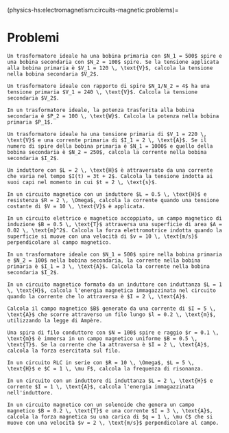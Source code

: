 (physics-hs:electromagnetism:circuits-magnetic:problems)=
# Problemi


```{exercise} Trasformatore Ideale
Un trasformatore ideale ha una bobina primaria con $N_1 = 500$ spire e una bobina secondaria con $N_2 = 100$ spire. Se la tensione applicata alla bobina primaria è $V_1 = 120 \, \text{V}$, calcola la tensione nella bobina secondaria $V_2$.
```

```{exercise} Relazione di Tensione di un Trasformatore Ideale
Un trasformatore ideale con rapporto di spire $N_1/N_2 = 4$ ha una tensione primaria $V_1 = 240 \, \text{V}$. Calcola la tensione secondaria $V_2$.
```

```{exercise} Potenza in un Trasformatore Ideale
In un trasformatore ideale, la potenza trasferita alla bobina secondaria è $P_2 = 100 \, \text{W}$. Calcola la potenza nella bobina primaria $P_1$.
```

```{exercise} Corrente in un Trasformatore Ideale
Un trasformatore ideale ha una tensione primaria di $V_1 = 220 \, \text{V}$ e una corrente primaria di $I_1 = 2 \, \text{A}$. Se il numero di spire della bobina primaria è $N_1 = 1000$ e quello della bobina secondaria è $N_2 = 250$, calcola la corrente nella bobina secondaria $I_2$.
```

```{exercise} Induttore Magnetico e Legge di Faraday
Un induttore con $L = 2 \, \text{H}$ è attraversato da una corrente che varia nel tempo $I(t) = 3t + 2$. Calcola la tensione indotta ai suoi capi nel momento in cui $t = 2 \, \text{s}$.
```

```{exercise} Circuito Magnetico con Resistenza
In un circuito magnetico con un induttore $L = 0.5 \, \text{H}$ e resistenza $R = 2 \, \Omega$, calcola la corrente quando una tensione costante di $V = 10 \, \text{V}$ è applicata.
```

```{exercise} Accoppiamento Elettrico e Magnetico
In un circuito elettrico e magnetico accoppiato, un campo magnetico di induzione $B = 0.5 \, \text{T}$ attraversa una superficie di area $A = 0.02 \, \text{m}^2$. Calcola la forza elettromotrice indotta quando la superficie si muove con una velocità di $v = 10 \, \text{m/s}$ perpendicolare al campo magnetico.
```

```{exercise} Circuito Magnetico con Trasformatore Ideale
In un trasformatore ideale con $N_1 = 500$ spire nella bobina primaria e $N_2 = 100$ nella bobina secondaria, la corrente nella bobina primaria è $I_1 = 3 \, \text{A}$. Calcola la corrente nella bobina secondaria $I_2$.
```

```{exercise} Energia Magnetica in un Circuito Magnetico
In un circuito magnetico formato da un induttore con induttanza $L = 1 \, \text{H}$, calcola l'energia magnetica immagazzinata nel circuito quando la corrente che lo attraversa è $I = 2 \, \text{A}$.
```

```{exercise} Legge di Ampère in un Circuito Magnetico
Calcola il campo magnetico $B$ generato da una corrente di $I = 5 \, \text{A}$ che scorre attraverso un filo lungo $l = 0.2 \, \text{m}$, utilizzando la legge di Ampère.
```

```{exercise} Forza Elettromagnetica su una Spira
Una spira di filo conduttore con $N = 100$ spire e raggio $r = 0.1 \, \text{m}$ è immersa in un campo magnetico uniforme $B = 0.5 \, \text{T}$. Se la corrente che la attraversa è $I = 2 \, \text{A}$, calcola la forza esercitata sul filo.
```

```{exercise} Induttanza di un Circuito RLC
In un circuito RLC in serie con $R = 10 \, \Omega$, $L = 5 \, \text{H}$ e $C = 1 \, \mu F$, calcola la frequenza di risonanza.
```

```{exercise} Energia in un Circuito Magnetico con Induttore
In un circuito con un induttore di induttanza $L = 2 \, \text{H}$ e corrente $I = 1 \, \text{A}$, calcola l'energia immagazzinata nell'induttore.
```

```{exercise} Circuito Magnetico con Commutazione di Corrente
In un circuito magnetico con un solenoide che genera un campo magnetico $B = 0.2 \, \text{T}$ e una corrente $I = 3 \, \text{A}$, calcola la forza magnetica su una carica di $q = 1 \, \mu C$ che si muove con una velocità $v = 2 \, \text{m/s}$ perpendicolare al campo.
```

